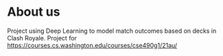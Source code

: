 # About us
Project using Deep Learning to model match outcomes based on decks in Clash Royale. 
Project for https://courses.cs.washington.edu/courses/cse490g1/21au/

